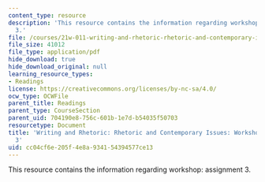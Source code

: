 ```yaml
---
content_type: resource
description: 'This resource contains the information regarding workshop: assignment
  3.'
file: /courses/21w-011-writing-and-rhetoric-rhetoric-and-contemporary-issues-fall-2015/cc04cf6e205f4e8a934154394577ce13_MIT21W_011F15_workshop.pdf
file_size: 41012
file_type: application/pdf
hide_download: true
hide_download_original: null
learning_resource_types:
- Readings
license: https://creativecommons.org/licenses/by-nc-sa/4.0/
ocw_type: OCWFile
parent_title: Readings
parent_type: CourseSection
parent_uid: 704190e8-756c-601b-1e7d-b54035f50703
resourcetype: Document
title: 'Writing and Rhetoric: Rhetoric and Contemporary Issues: Workshop: Assignment
  3'
uid: cc04cf6e-205f-4e8a-9341-54394577ce13
---
```

This resource contains the information regarding workshop: assignment 3.